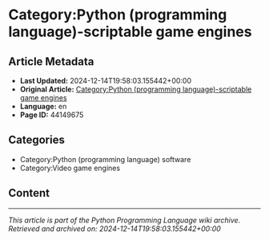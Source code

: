 # Category:Python (programming language)-scriptable game engines

## Article Metadata

- **Last Updated:** 2024-12-14T19:58:03.155442+00:00
- **Original Article:** [Category:Python (programming language)-scriptable game engines](https://en.wikipedia.org/wiki/Category:Python_(programming_language)-scriptable_game_engines)
- **Language:** en
- **Page ID:** 44149675

## Categories

- Category:Python (programming language) software
- Category:Video game engines

## Content



---
_This article is part of the Python Programming Language wiki archive._
_Retrieved and archived on: 2024-12-14T19:58:03.155442+00:00_